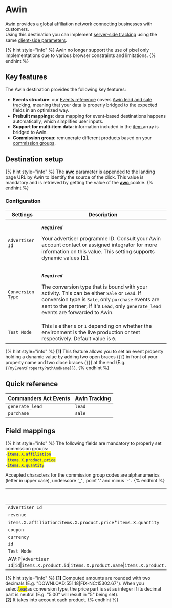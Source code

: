 # Awin

[Awin ](https://www.awin.com)provides a global affiliation network connecting businesses with customers.\
Using this destination you can implement [server-side tracking](https://wiki.awin.com/index.php/Advertiser\_Tracking\_Guide/Conversion\_Pixel\_Only\_Tracking#Server\_To\_Server\_.28S2S.29) using the same [client-side parameters](https://wiki.awin.com/index.php/Advertiser\_Tracking\_Guides#.5B.2B.5D\_Fall-back\_Conversion\_Pixel).

{% hint style="info" %}
Awin no longer support the use of pixel only implementations due to various browser constraints and limitations.
{% endhint %}

## Key features

The Awin destination provides the following key features:

* **Events structure**: our [Events reference](https://community.commandersact.com/platform-x/developers/tracking/events-reference) covers [Awin lead and sale tracking](https://wiki.awin.com/index.php/Advertiser\_Tracking\_Guide/Conversion\_Pixel\_Only\_Tracking#Server\_To\_Server\_.28S2S.29), meaning that your data is properly bridged to the expected fields in an optimized way.
* **Prebuilt mappings**: data mapping for event-based destinations happens automatically, which simplifies user inputs.
* **Support for multi-item data**: information included in the [item ](https://community.commandersact.com/platform-x/developers/tracking/events-reference#item)array is bridged to Awin.
* **Commission group**: remunerate different products based on your [commission groups](https://wiki.awin.com/index.php/How\_to\_create\_a\_commission\_group).

## Destination setup

{% hint style="info" %}
The [**awc**](https://wiki.awin.com/index.php/Advertiser\_Tracking\_Guide/Conversion\_Pixel\_Only\_Tracking#Server\_To\_Server\_.28S2S.29) parameter is appended to the landing page URL by Awin to identify the source of the click. This value is mandatory and is retrieved by getting the value of the [**awc** ](https://wiki.awin.com/index.php/Advertiser\_Tracking\_Guide/Conversion\_Pixel\_Only\_Tracking#Server\_To\_Server\_.28S2S.29)cookie.
{% endhint %}

### Configuration

| Settings          | Description                                                                                                                                                                                                                                                                                                                                                                 |
| ----------------- | --------------------------------------------------------------------------------------------------------------------------------------------------------------------------------------------------------------------------------------------------------------------------------------------------------------------------------------------------------------------------- |
| `Advertiser Id`   | <p><em><strong><code>Required</code></strong></em></p><p>Your advertiser programme ID. Consult your Awin account contact or assigned integrator for more information on this value. This setting supports dynamic values <strong>[1].</strong></p>                                                                                                                          |
| `Conversion Type` | <p><em><strong><code>Required</code></strong></em></p><p>The conversion type that is bound with your activity. This can be either <code>Sale</code> or <code>Lead</code>. If conversion type is <code>Sale</code>, only <code>purchase</code> events are sent to the partner, if it's <code>Lead</code>, only <code>generate_lead</code> events are forwarded to Awin. </p> |
| `Test Mode`       | This is either `0` or `1` depending on whether the environment is the live production or test respectively. Default value is `0`.                                                                                                                                                                                                                                           |

{% hint style="info" %}
**\[1]** This feature allows you to set an event property holding a dynamic value by adding two open braces (`{{`) in front of your property name and two close braces (`}}`) at the end (E.g. `{{myEventPropertyPathAndName}}`).
{% endhint %}

## Quick reference

| Commanders Act Events | Awin Tracking |
| --------------------- | ------------- |
| `generate_lead`       | `lead`        |
| `purchase`            | `sale`        |

## Field mappings

{% hint style="info" %}
The following fields are mandatory to properly set commission groups:\
\-<mark style="color:blue;">`items.X.affiliation`</mark>\
\-<mark style="color:blue;">`items.X.product.price`</mark>\
\-<mark style="color:blue;">`items.X.quantity`</mark>

Accepted characters for the commission group codes are alphanumerics (letter in upper case), underscore '\_' , point '.' and minus '-'`.`
{% endhint %}

<table><thead><tr><th width="369">Commanders Act Properties</th><th>Awin Properties</th></tr></thead><tbody><tr><td><code>Advertiser Id</code></td><td><code>merchant</code></td></tr><tr><td><code>revenue</code></td><td><code>amount</code></td></tr><tr><td><code>items.X.affiliation</code>:<code>items.X.product.price</code>*<code>items.X.quantity</code></td><td><code>parts</code> <strong>[1]</strong></td></tr><tr><td><code>coupon</code></td><td><code>vc</code></td></tr><tr><td><code>currency</code></td><td><code>cr</code></td></tr><tr><td><code>id</code></td><td><code>ref</code></td></tr><tr><td><code>Test Mode</code></td><td><code>testmode</code></td></tr><tr><td>AW:P|<code>Advertiser Id</code>|<code>id</code>|<code>items.X.product.id</code>|<code>items.X.product.name</code>|<code>items.X.product.price</code>|<code>items.X.quantity</code>|<code>items.X.product.price</code>|<code>items.X.id</code>|<code>items.X.affiliation</code>|<code>items.X.product.category_1</code>.</td><td><code>bd[X]</code> <strong>[2]</strong></td></tr></tbody></table>

{% hint style="info" %}
**\[1]** Computed amounts are rounded with two decimals (E.g. "DOWNLOAD:551.18|FIX-NC:15302.67"). When you select<mark style="color:blue;">`lead`</mark>as conversion type, the price part is set as integer if its decimal part is neutral (E.g. "5.00" will result in "5" being set).\
**\[2]** It takes into account each product.
{% endhint %}
